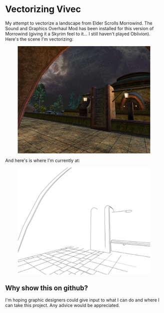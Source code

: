 # Vectorizing Vivec
My attempt to vectorize a landscape from Elder Scrolls Morrowind. The Sound and Graphics Overhaul Mod has been installed for this version of Morrowind (giving it a Skyrim feel to it... I still haven't played Oblivion). Here's the scene I'm vectorizing:

<figure title="The City of Vivec"><img src="https://raw.githubusercontent.com/cyborgcassowary/vivec_vectorized/master/vivec_morrowind.png" alt="Viewing the Arena from Redoran" style="width:auto; display:block;"></figure>    

And here's is where I'm currently at:

<figure title="A vector sketched version of Vivec"><img src="https://raw.githubusercontent.com/cyborgcassowary/vivec_vectorized/master/vivec_morrowind_sketch.png" alt="A vector sketch version of Vivec viewing the Arena to Redoran" style="width:auto; display:block;"></figure>    

## Why show this on github?

I'm hoping graphic designers could give input to what I can do and where I can take this project. Any advice would be appreciated.